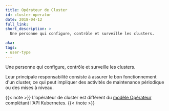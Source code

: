 ```yaml
---
title: Opérateur de Cluster
id: cluster-operator
date: 2018-04-12
full_link:
short_description: >
  Une personne qui configure, contrôle et surveille les clusters.

aka:
tags:
- user-type
---
```

 Une personne qui configure, contrôle et surveille les clusters.

<!--more-->

Leur principale responsabilité consiste à assurer le bon fonctionnement d'un cluster, ce qui peut impliquer des activités de maintenance périodique ou des mises à niveau.<br>

{{< note >}}
L'opérateur de cluster est différent du [modèle Opérateur](https://coreos.com/operators) complétant l'API Kubernetes.
{{< /note >}}
